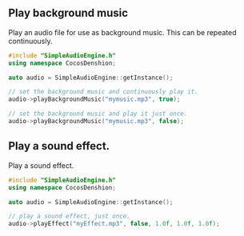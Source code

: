 ## Play background music
Play an audio file for use as background music. This can be repeated
continuously.

```cpp
#include "SimpleAudioEngine.h"
using namespace CocosDenshion;

auto audio = SimpleAudioEngine::getInstance();

// set the background music and continuously play it.
audio->playBackgroundMusic("mymusic.mp3", true);

// set the background music and play it just once.
audio->playBackgroundMusic("mymusic.mp3", false);
```

## Play a sound effect.
Play a sound effect.

```cpp
#include "SimpleAudioEngine.h"
using namespace CocosDenshion;

auto audio = SimpleAudioEngine::getInstance();

// play a sound effect, just once.
audio->playEffect("myEffect.mp3", false, 1.0f, 1.0f, 1.0f);
```
